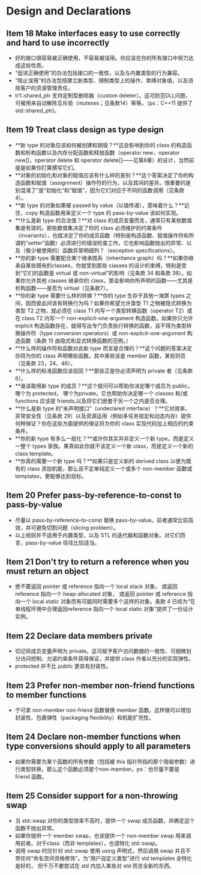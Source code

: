 # Design and  Declarations

## Item 18 Make interfaces easy to use correctly and hard to use incorrectly

- 好的接口很容易被正确使用，不容易被误用。你应该在你的所有接口中努力达成这些性质。
- “促进正确使用”的办法包括接口的一致性，以及与内置类型的行为兼容。
- “阻止误用”的办法包括建立新类型、限制类型上的操作，束缚对象值，以及消除客户的资源管理责任。
- tr1::shared_ptr 支持定制型删除器（custom deleter）。这可防范DLL问题，可被用来自动解除互斥锁（mutexes；见条款14）等等。（ps：C++11 提供了 std::shared_ptr)。

## Item 19 Treat class design as type design

- **新 type 的对象应该如何被创建和销毁？**这会影响到你的 class 的构造函数和析构函数以及内存分配函数和释放函数（operator new，operator new[]，operator delete 和 operator delete[]——见第8章）的设计，当然前提是如果你打算撰写它们。
- **对象的初始化和对象的赋值应该有什么样的差别？**这个答案决定了你的构造函数和赋值（assignment）操作符的行为，以及其间的差异。很重要的是别混淆了”是“初始化”和“赋值”，因为它们对应于不同的函数调用（见条款4）。
- **新 type 的对象如果被 passed by value（以值传递），意味着什么？**记住，copy 构造函数用来定义一个 type 的 pass-by-value 该如何实现。
- **什么是新 type 的合法值？**对 class 的成员变量而言，通常只有某些数值集是有效的。那些数值集决定了你的 class 必须维护的约束条件（invariants），也就决定了你的成员函数（特别是构造函数、赋值操作符和所谓的“setter”函数）必须进行的错误检查工作。它也影响函数抛出的异常、以及（极少被使用的）函数异常明细列？（exception specifications）。
- **你的新 type 需要配合某个继承图系（inheritance graph）吗？**如果你继承自某些既有的classes，你就受到那些 classes 的设计的束缚，特别是受到“它们的函数是 virtual 或 non-virtual”的影响（见条款 34 和条款 36）。如果你允许其他 classes 继承你的 class，那会影响你所声明的函数——尤其是析构函数——是否为 virtual（见条款7）。
- **你的新 type 需要什么样的转换？**你的 type 生存于其他一海票 types 之间，因而彼此间该有转换行为吗？如果你希望允许类型 T1 之物被隐式转换为类型 T2 之物，就必须在 class T1 内写一个类型转换函数（operator T2）或在 class T2 内写一个 non-explicit-one-argument 构造函数。如果你只允许 explicit 构造函数存在，就得写出专门负责执行转换的函数，且不得为类型转换操作符（type conversion operators）或 non-explicit-one-argument 构造函数（条款 15 由隐式和显式转换函数的范例。）
- **什么样的操作符和函数对此新 type 而言是合理的？**这个问题的答案决定你将为你的 class 声明哪些函数。其中某些该是 member 函数，某些则否（见条款 23，24，46）。
- **什么样的标准函数应该驳回？**那些正是你必须声明为 private 者（见条款 6）。
- **谁该取用新 type 的成员？**这个提问可以帮助你决定哪个成员为 public，哪个为 protected， 哪个为private。它也帮助你决定哪一个 classes 和/或 functions 应该是 friends,以及将它们嵌套于另一个之内是否合理。
- **什么是新 type 的“未声明接口”（undeclared interface）？**它对效率、异常安全性（见条款 29）以及资源运用（例如多任务锁定和动态内存）提供何种保证？你在这些方面提供的保证将为你的 class 实现代码加上相应的约束条件。
- **你的新 type 有多么一般化？**或许你其实并非定义一个新 type，而是定义一整个 types 家族。果真如此你就不该定义一个新 class，而是定义一个新的 class template。
- **你真的需要一个新 type 吗？**如果只是定义新的 derived class 以便为既有的 class 添加机能，那么说不定单纯定义一个或多个 non-member 函数或 templates，更能够达到目标。

## Item 20 Prefer pass-by-reference-to-const to pass-by-value

- 尽量以 pass-by-reference-to-const 替换 pass-by-value。前者通常比较高效，并可避免切割问题（slicing problem）。
- 以上规则并不适用于内置类型，以及 STL 的迭代器和函数对象。对它们而言，pass-by-value 往往比较适当。

## Item 21 Don't try to return a reference when you must return an object

- 绝不要返回 pointer 或 reference 指向一个 local stack 对象， 或返回 reference 指向一个 heap-allocated 对象， 或返回 pointer 或 reference 指向一个 local static 对象而有可能同时需要多个这样的对象。条款 4 已经为“在单线程环境中合理返回reference 指向一个 local static 对象”提供了一份设计实例。

## Item 22 Declare data members private

- 切记将成员变量声明为 private。这可赋予客户访问数据的一致性、可细微划分访问控制、允诺约束条件获得保证，并提供 class 作者以充分的实现弹性。
- protected 并不比 public 更具有封装性。

## Item 23 Prefer non-member non-friend functions to member functions

- 宁可拿 non-member non-friend 函数替换 member 函数。这样做可以增加封装性、包裹弹性（packaging flexibility）和机能扩充性。

## Item 24 Declare non-member functions when type conversions should apply to all parameters

- 如果你需要为某个函数的所有参数（包括被 this 指针所指的那个隐喻参数）进行类型转换，那么这个函数必须是个non-member。ps：也尽量不要是 friend 函数。

## Item 25 Consider support for  a non-throwing swap

- 当 std::swap 对你的类型效率不高时，提供一个 swap 成员函数，并确定这个函数不抛出异常。
- 如果你提供一个 member swap，也该提供一个 non-member swap 用来调用前者。对于class（而非 templates），也请特化 std::swap。
- 调用 swap 时应针对 std::swap 使用 using 声明式，然后调用 swap 并且不带任何“命名空间资格修饰”。为“用户自定义类型”进行 std templates 全特化是好的， 但千万不要尝试在 std 内加入某些对 std 而言全新的东西。
